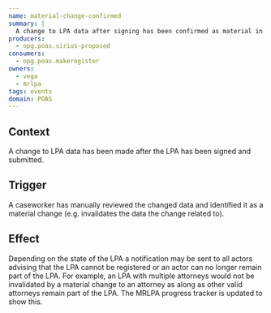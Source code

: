 ```yaml
---
name: material-change-confirmed
summary: |
  A change to LPA data after signing has been confirmed as material in nature
producers:
  - opg.poas.sirius-proposed
consumers:
  - opg.poas.makeregister
owners:
  - vega
  - mrlpa
tags: events
domain: POAS
---
```


## Context

A change to LPA data has been made after the LPA has been signed and submitted.

## Trigger

A caseworker has manually reviewed the changed data and identified it as a material change (e.g. invalidates the data the change related to).

## Effect

Depending on the state of the LPA a notification may be sent to all actors advising that the LPA cannot be registered or an actor can no longer remain part of the LPA. For example, an LPA with multiple attorneys would not be invalidated by a material change to an attorney as along as other valid attorneys remain part of the LPA. The MRLPA progress tracker is updated to show this.
